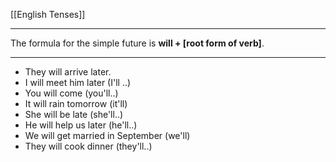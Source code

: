 [[English Tenses]]

---

The formula for the simple future is **will + [root form of verb]**.

---


- They will arrive later.
-   I will meet him later (I'll ..)
-   You will come (you'll..)
-   It will rain tomorrow (it'll)
-   She will be late (she'll..)
-   He will help us later (he'll..)
-   We will get married in September (we'll)
-   They will cook dinner (they'll..)